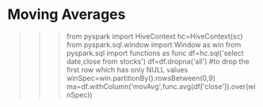 # Moving Averages

>>> from pyspark import HiveContext
>>> hc=HiveContext(sc)
>>> from pyspark.sql.window import Window as win
>>> from pyspark.sql import functions as func
>>> df=hc.sql('select date,close from stocks')
>>> df=df.dropna('all')      #to drop the first row which has only NULL values
>>> winSpec=win.partitionBy().rowsBetween(0,9)
>>> ma=df.withColumn('movAvg',func.avg(df['close']).over(winSpec))

